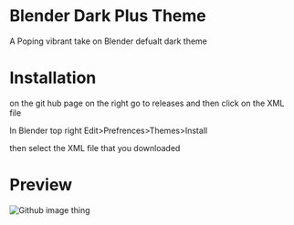 # Blender Dark Plus Theme
A Poping vibrant take on Blender defualt dark theme

# Installation
on the git hub page on the right go to releases and then click on the XML file

In Blender top right
Edit>Prefrences>Themes>Install

then select the XML file that you downloaded

# Preview
![Github image thing](https://user-images.githubusercontent.com/85961107/221680433-49ce437f-0ada-462f-a0ac-225d520919ef.png)

